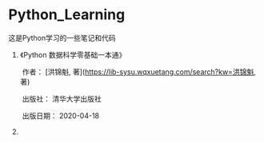 # Python_Learning

这是Python学习的一些笔记和代码

1. 《Python 数据科学零基础一本通》

   ​				作者： [洪锦魁, 著](https://lib-sysu.wqxuetang.com/search?kw=洪锦魁, 著)

   ​				出版社： 清华大学出版社

   ​				出版日期： 2020-04-18

2. 

